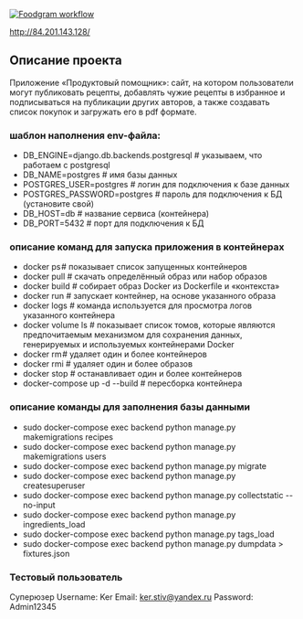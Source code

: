 [![Foodgram workflow](https://github.com/Ker-r/foodgram-project-react/actions/workflows/foodgram.yml/badge.svg)](https://github.com/Ker-r/foodgram-project-react/actions/workflows/foodgram.yml)

http://84.201.143.128/

## Описание проекта 
Приложение «Продуктовый помощник»: сайт, на котором пользователи могут публиковать рецепты, добавлять чужие рецепты в избранное и подписываться на публикации других авторов, а также создавать список покупок и загружать его в pdf формате.

### шаблон наполнения env-файла:
- DB_ENGINE=django.db.backends.postgresql # указываем, что работаем с postgresql
- DB_NAME=postgres # имя базы данных
- POSTGRES_USER=postgres # логин для подключения к базе данных
- POSTGRES_PASSWORD=postgres # пароль для подключения к БД (установите свой)
- DB_HOST=db # название сервиса (контейнера)
- DB_PORT=5432 # порт для подключения к БД

### описание команд для запуска приложения в контейнерах
- docker ps # показывает список запущенных контейнеров
- docker pull #  скачать определённый образ или набор образов
- docker build # собирает образ Docker из Dockerfile и «контекста»
- docker run # запускает контейнер, на основе указанного образа
- docker logs # команда используется для просмотра логов указанного контейнера
- docker volume ls # показывает список томов, которые являются предпочитаемым механизмом для сохранения данных, генерируемых и используемых контейнерами Docker
- docker rm # удаляет один и более контейнеров
- docker rmi # удаляет один и более образов
- docker stop # останавливает один и более контейнеров
- docker-compose up -d --build # пересборка контейнера

### описание команды для заполнения базы данными
- sudo docker-compose exec backend python manage.py makemigrations recipes
- sudo docker-compose exec backend python manage.py makemigrations users
- sudo docker-compose exec backend python manage.py migrate
- sudo docker-compose exec backend python manage.py createsuperuser
- sudo docker-compose exec backend python manage.py collectstatic --no-input
- sudo docker-compose exec backend python manage.py ingredients_load
- sudo docker-compose exec backend python manage.py tags_load
- sudo docker-compose exec backend python manage.py dumpdata > fixtures.json


### Тестовый пользователь 
Суперюзер
Username: Ker
Email: ker.stiv@yandex.ru
Password: Admin12345
